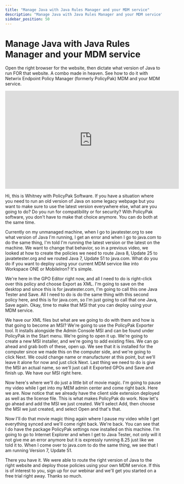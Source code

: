 ```yaml
---
title: "Manage Java with Java Rules Manager and your MDM service"
description: "Manage Java with Java Rules Manager and your MDM service"
sidebar_position: 50
---
```

# Manage Java with Java Rules Manager and your MDM service

Open the right browser for the website, then dictate what version of Java to run FOR that website. A
combo made in heaven. See how to do it with Netwrix Endpoint Policy Manager (formerly PolicyPak) MDM
and your MDM service.

<iframe width="560" height="315" src="https://www.youtube.com/embed/VWQq_Yt9fLg" title="Manage Java with Java Rules Manager and your MDM service" frameborder="0" allow="accelerometer; autoplay; clipboard-write; encrypted-media; gyroscope; picture-in-picture; web-share" allowfullscreen="1"></iframe>

Hi, this is Whitney with PolicyPak Software. If you have a situation where you need to run an old
version of Java on some legacy webpage but you want to make sure to use the latest version
everywhere else, what are you going to do? Do you run for compatibility or for security? With
PolicyPak software, you don't have to make that choice anymore. You can do both at the same time.

Currently on my unmanaged machine, when I go to javatester.org to see what version of Java I'm
running, I get an error and when I go to java.com to do the same thing, I'm told I'm running the
latest version or the latest on the machine. We want to change that behavior, so in a previous
video, we looked at how to create the policies we need to route Java 8, Update 25 to
javatetester.org and we routed Java 7, Update 51 to java.com. What do you do if you want to deploy
using your current MDM service like into Workspace ONE or MobileIron? It's simple.

We're here in the GPO Editor right now, and all I need to do is right-click over this policy and
choose Export as XML. I'm going to save on the desktop and since this is for javatester.com, I'm
going to call this one Java Tester and Save. All I need to do is do the same thing with this second
policy here, and this is for java.com, so I'm just going to call that one Java, Save again. Okay,
time to make that MSI that you can deploy using your MDM service.

We have our XML files but what are we going to do with them and how is that going to become an MSI?
We're going to use the PolicyPak Exporter tool. It installs alongside the Admin Console MSI and can
be found under PolicyPak in the Start menu. We're going to open it up. We're going to create a new
MSI installer, and we're going to add existing files. We can go ahead and grab both of these, open
up. We see that it is installed for the computer since we made this on the computer side, and we're
going to click Next. We could change name or manufacturer at this point, but we'll leave it alone
for now and just click Next. Last thing we need to do is give the MSI an actual name, so we'll just
call it Exported GPOs and Save and finish up. We have our MSI right here.

Now here's where we'll do just a little bit of movie magic. I'm going to pause my video while I get
into my MEM admin center and come right back. Here we are. Now notice that we already have the
client side extension deployed as well as the license file. This is what makes PolicyPak do work.
Now let's go ahead and add the MSI we just created. We'll select Add, then choose the MSI we just
created, and select Open and that's that.

Now I'll do that movie magic thing again where I pause my video while I get everything synced and
we'll come right back. We're back. You can see that I do have the package PolicyPak settings now
installed on this machine. I'm going to go to Internet Explorer and when I get to Java Tester, not
only will it not give me an error anymore but it is expressly running 8.25 just like we told it to.
When I come over to java.com to do the same thing, we see that I am running Version 7, Update 51.

There you have it. We were able to route the right version of Java to the right website and deploy
those policies using your own MDM service. If this is of interest to you, sign up for our webinar
and we'll get you started on a free trial right away. Thanks so much.
